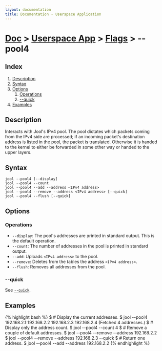 ```yaml
---
layout: documentation
title: Documentation - Userspace Application
---
```


# [Doc](doc-index.html) > [Userspace App](doc-index.html#userspace-application) > [Flags](usr-flags.html) > \--pool4

## Index

1. [Description](#description)
2. [Syntax](#syntax)
3. [Options](#options)
   1. [Operations](#operations)
   2. [\--quick](#quick)
4. [Examples](#examples)

## Description

Interacts with Jool's IPv4 pool. The pool dictates which packets coming from the IPv4 side are processed; if an incoming packet's destination address is listed in the pool, the packet is translated. Otherwise it is handed to the kernel to either be forwarded in some other way or handed to the upper layers.

## Syntax

	jool --pool4 [--display]
	jool --pool4 --count
	jool --pool4 --add --address <IPv4 address>
	jool --pool4 --remove --address <IPv4 address> [--quick]
	jool --pool4 --flush [--quick]

## Options

### Operations

* `--display`: The pool's addresses are printed in standard output. This is the default operation.
* `--count`: The number of addresses in the pool is printed in standard output.
* `--add`: Uploads `<IPv4 address>` to the pool.
* `--remove`: Deletes from the tables the address `<IPv4 address>`.
* `--flush`: Removes all addresses from the pool.

### \--quick

See [`--quick`](usr-flags-quick.html).

## Examples

{% highlight bash %}
$ # Display the current addresses.
$ jool --pool4
192.168.2.1
192.168.2.2
192.168.2.3
192.168.2.4
  (Fetched 4 addresses.)
$ # Display only the address count.
$ jool --pool4 --count
4
$ # Remove a couple of default addresses.
$ jool --pool4 --remove --address 192.168.2.2
$ jool --pool4 --remove --address 192.168.2.3 --quick
$ # Return one address.
$ jool --pool4 --add --address 192.168.2.2
{% endhighlight %}

